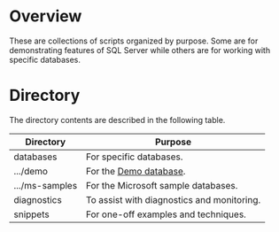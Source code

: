 # Overview

These are collections of scripts organized by purpose. Some are for demonstrating features of SQL Server while others are for working with specific databases.

# Directory

The directory contents are described in the following table.

| Directory        | Purpose          |
|------------------|------------------|
| databases        | For specific databases. |
| .../demo         | For the [Demo database](../../../wiki/Demo-Database). |
| .../ms-samples   | For the Microsoft sample databases. |
| diagnostics      | To assist with diagnostics and monitoring. |
| snippets         | For one-off examples and techniques. |
